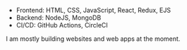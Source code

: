 - Frontend: HTML, CSS, JavaScript, React, Redux, EJS
- Backend: NodeJS, MongoDB
- CI/CD: GitHub Actions, CircleCI

I am mostly building websites and web apps at the moment.
